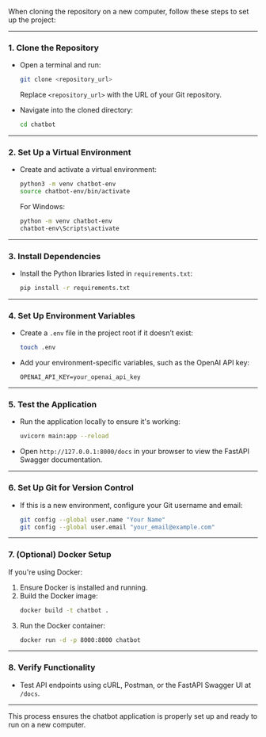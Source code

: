 When cloning the repository on a new computer, follow these steps to set up the project:

---

### **1. Clone the Repository**

- Open a terminal and run:

  ```bash
  git clone <repository_url>
  ```

  Replace `<repository_url>` with the URL of your Git repository.

- Navigate into the cloned directory:
  ```bash
  cd chatbot
  ```

---

### **2. Set Up a Virtual Environment**

- Create and activate a virtual environment:
  ```bash
  python3 -m venv chatbot-env
  source chatbot-env/bin/activate
  ```
  For Windows:
  ```bash
  python -m venv chatbot-env
  chatbot-env\Scripts\activate
  ```

---

### **3. Install Dependencies**

- Install the Python libraries listed in `requirements.txt`:
  ```bash
  pip install -r requirements.txt
  ```

---

### **4. Set Up Environment Variables**

- Create a `.env` file in the project root if it doesn’t exist:
  ```bash
  touch .env
  ```
- Add your environment-specific variables, such as the OpenAI API key:
  ```
  OPENAI_API_KEY=your_openai_api_key
  ```

---

### **5. Test the Application**

- Run the application locally to ensure it's working:
  ```bash
  uvicorn main:app --reload
  ```
- Open `http://127.0.0.1:8000/docs` in your browser to view the FastAPI Swagger documentation.

---

### **6. Set Up Git for Version Control**

- If this is a new environment, configure your Git username and email:
  ```bash
  git config --global user.name "Your Name"
  git config --global user.email "your_email@example.com"
  ```

---

### **7. (Optional) Docker Setup**

If you're using Docker:

1. Ensure Docker is installed and running.
2. Build the Docker image:
   ```bash
   docker build -t chatbot .
   ```
3. Run the Docker container:
   ```bash
   docker run -d -p 8000:8000 chatbot
   ```

---

### **8. Verify Functionality**

- Test API endpoints using cURL, Postman, or the FastAPI Swagger UI at `/docs`.

---

This process ensures the chatbot application is properly set up and ready to run on a new computer.
